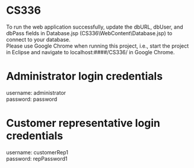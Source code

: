 # CS336

To run the web application successfully, update the dbURL, dbUser, and dbPass fields in Database.jsp (CS336\WebContent\Database.jsp) to connect to your database.  
Please use Google Chrome when running this project, i.e., start the project in Eclipse and navigate to localhost:####/CS336/ in Google Chrome.

# Administrator login credentials
username: administrator  
password: password

# Customer representative login credentials
username: customerRep1  
password: repPassword1
